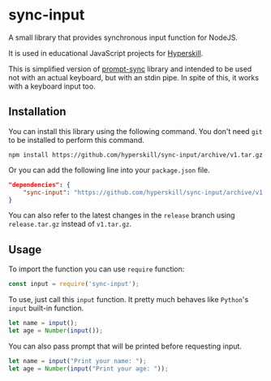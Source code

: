 # sync-input

A small library that provides synchronous input function for NodeJS. 

It is used in educational JavaScript projects for [Hyperskill](https://hyperskill.org).

This is simplified version of [prompt-sync](https://github.com/heapwolf/prompt-sync) library and intended to be used not with an actual keyboard, but with an stdin pipe. In spite of this, it works with a keyboard input too.

## Installation

You can install this library using the following command. You don't need `git` to be installed to perform this command.

```shell
npm install https://github.com/hyperskill/sync-input/archive/v1.tar.gz
```

Or you can add the following line into your `package.json` file.

```json
"dependencies": {
    "sync-input": "https://github.com/hyperskill/sync-input/archive/v1.tar.gz"
}
```

You can also refer to the latest changes in the `release` branch using `release.tar.gz` instead of `v1.tar.gz`.

## Usage

To import the function you can use `require` function:

```javascript
const input = require('sync-input');
```

To use, just call this `input` function. It pretty much behaves like `Python`'s `input` built-in function. 

```javascript
let name = input();
let age = Number(input());
```

You can also pass prompt that will be printed before requesting input.

```javascript
let name = input("Print your name: ");
let age = Number(input("Print your age: "));
```
